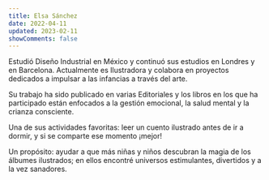 ```yaml
---
title: Elsa Sánchez
date: 2022-04-11
updated: 2023-02-11
showComments: false
---
```


Estudió Diseño Industrial en México y continuó sus estudios en Londres y en Barcelona. Actualmente es Ilustradora y colabora en proyectos dedicados a impulsar a las infancias a través del arte.
<br>

Su trabajo ha sido publicado en varias Editoriales y los libros en los que ha participado están enfocados a la gestión emocional, la salud mental y la crianza consciente. 
<br>

Una de sus actividades favoritas: leer un cuento ilustrado antes de ir a dormir, y si se comparte ese momento ¡mejor!
<br>

Un propósito: ayudar a que más niñas y niños descubran la magia de los álbumes ilustrados; en ellos encontré universos estimulantes, divertidos y a la vez sanadores.